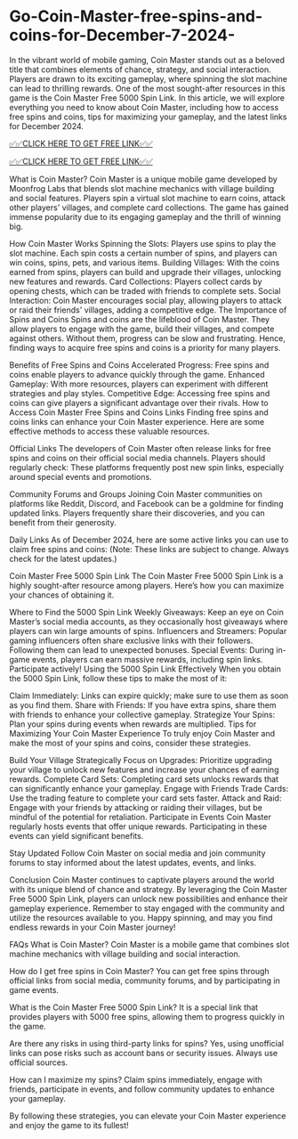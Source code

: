 # Go-Coin-Master-free-spins-and-coins-for-December-7-2024-
In the vibrant world of mobile gaming, Coin Master stands out as a beloved title that combines elements of chance, strategy, and social interaction. Players are drawn to its exciting gameplay, where spinning the slot machine can lead to thrilling rewards. One of the most sought-after resources in this game is the Coin Master Free 5000 Spin Link. In this article, we will explore everything you need to know about Coin Master, including how to access free spins and coins, tips for maximizing your gameplay, and the latest links for December 2024.

[✅✅CLICK HERE TO GET FREE LINK✅✅](https://ali2jack.xyz/coin-master)

[✅✅CLICK HERE TO GET FREE LINK✅✅](https://ali2jack.xyz/coin-master)

What is Coin Master?
Coin Master is a unique mobile game developed by Moonfrog Labs that blends slot machine mechanics with village building and social features. Players spin a virtual slot machine to earn coins, attack other players' villages, and complete card collections. The game has gained immense popularity due to its engaging gameplay and the thrill of winning big.

How Coin Master Works
Spinning the Slots: Players use spins to play the slot machine. Each spin costs a certain number of spins, and players can win coins, spins, pets, and various items.
Building Villages: With the coins earned from spins, players can build and upgrade their villages, unlocking new features and rewards.
Card Collections: Players collect cards by opening chests, which can be traded with friends to complete sets.
Social Interaction: Coin Master encourages social play, allowing players to attack or raid their friends' villages, adding a competitive edge.
The Importance of Spins and Coins
Spins and coins are the lifeblood of Coin Master. They allow players to engage with the game, build their villages, and compete against others. Without them, progress can be slow and frustrating. Hence, finding ways to acquire free spins and coins is a priority for many players.

Benefits of Free Spins and Coins
Accelerated Progress: Free spins and coins enable players to advance quickly through the game.
Enhanced Gameplay: With more resources, players can experiment with different strategies and play styles.
Competitive Edge: Accessing free spins and coins can give players a significant advantage over their rivals.
How to Access Coin Master Free Spins and Coins Links
Finding free spins and coins links can enhance your Coin Master experience. Here are some effective methods to access these valuable resources.

Official Links
The developers of Coin Master often release links for free spins and coins on their official social media channels. Players should regularly check:
These platforms frequently post new spin links, especially around special events and promotions.

Community Forums and Groups
Joining Coin Master communities on platforms like Reddit, Discord, and Facebook can be a goldmine for finding updated links. Players frequently share their discoveries, and you can benefit from their generosity.

Daily Links
As of December 2024, here are some active links you can use to claim free spins and coins:
(Note: These links are subject to change. Always check for the latest updates.)

Coin Master Free 5000 Spin Link
The Coin Master Free 5000 Spin Link is a highly sought-after resource among players. Here’s how you can maximize your chances of obtaining it.

Where to Find the 5000 Spin Link
Weekly Giveaways: Keep an eye on Coin Master’s social media accounts, as they occasionally host giveaways where players can win large amounts of spins.
Influencers and Streamers: Popular gaming influencers often share exclusive links with their followers. Following them can lead to unexpected bonuses.
Special Events: During in-game events, players can earn massive rewards, including spin links. Participate actively!
Using the 5000 Spin Link Effectively
When you obtain the 5000 Spin Link, follow these tips to make the most of it:

Claim Immediately: Links can expire quickly; make sure to use them as soon as you find them.
Share with Friends: If you have extra spins, share them with friends to enhance your collective gameplay.
Strategize Your Spins: Plan your spins during events when rewards are multiplied.
Tips for Maximizing Your Coin Master Experience
To truly enjoy Coin Master and make the most of your spins and coins, consider these strategies.

Build Your Village Strategically
Focus on Upgrades: Prioritize upgrading your village to unlock new features and increase your chances of earning rewards.
Complete Card Sets: Completing card sets unlocks rewards that can significantly enhance your gameplay.
Engage with Friends
Trade Cards: Use the trading feature to complete your card sets faster.
Attack and Raid: Engage with your friends by attacking or raiding their villages, but be mindful of the potential for retaliation.
Participate in Events
Coin Master regularly hosts events that offer unique rewards. Participating in these events can yield significant benefits.

Stay Updated
Follow Coin Master on social media and join community forums to stay informed about the latest updates, events, and links.

Conclusion
Coin Master continues to captivate players around the world with its unique blend of chance and strategy. By leveraging the Coin Master Free 5000 Spin Link, players can unlock new possibilities and enhance their gameplay experience. Remember to stay engaged with the community and utilize the resources available to you. Happy spinning, and may you find endless rewards in your Coin Master journey!

FAQs
What is Coin Master?
Coin Master is a mobile game that combines slot machine mechanics with village building and social interaction.

How do I get free spins in Coin Master?
You can get free spins through official links from social media, community forums, and by participating in game events.

What is the Coin Master Free 5000 Spin Link?
It is a special link that provides players with 5000 free spins, allowing them to progress quickly in the game.

Are there any risks in using third-party links for spins?
Yes, using unofficial links can pose risks such as account bans or security issues. Always use official sources.

How can I maximize my spins?
Claim spins immediately, engage with friends, participate in events, and follow community updates to enhance your gameplay.

By following these strategies, you can elevate your Coin Master experience and enjoy the game to its fullest!
